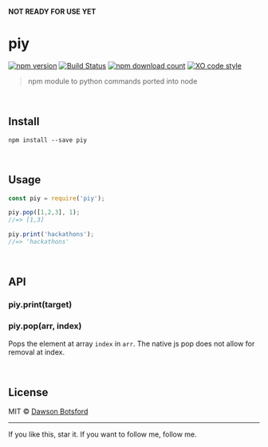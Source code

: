 **NOT READY FOR USE YET**

# piy
[![npm version](https://img.shields.io/npm/v/piy.svg)](https://www.npmjs.com/package/piy)
[![Build Status](https://travis-ci.org/dawsonbotsford/piy.svg?branch=master)](https://travis-ci.org/dawsonbotsford/piy)
[![npm download count](http://img.shields.io/npm/dm/piy.svg?style=flat)](http://npmjs.org/piy)
[![XO code style](https://img.shields.io/badge/code_style-XO-5ed9c7.svg)](https://github.com/sindresorhus/xo)

> npm module to python commands ported into node

<br>

## Install

```
npm install --save piy
```


<br>

## Usage

```js
const piy = require('piy');

piy.pop([1,2,3], 1);
//=> [1,3]

piy.print('hackathons');
//=> 'hackathons'
```


<br>

## API

### piy.print(target)

### piy.pop(arr, index)

Pops the element at array `index` in `arr`. The native js pop does not allow for removal at index.

<br>

## License

MIT © [Dawson Botsford](http://dawsonbotsford.com)


---
If you like this, star it. If you want to follow me, follow me.
